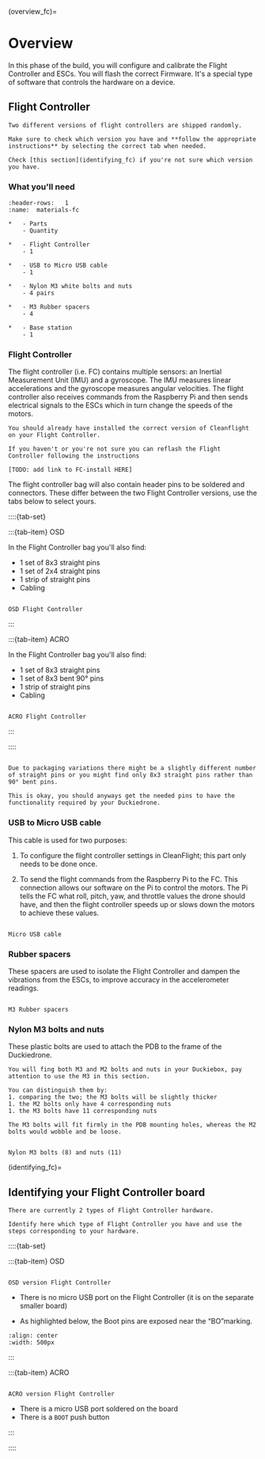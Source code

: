 (overview_fc)=
# Overview
In this phase of the build, you will configure and calibrate the Flight Controller and ESCs. You will flash the correct Firmware. It's a special type of software that controls the hardware on a device.

## Flight Controller
```{warning}
Two different versions of flight controllers are shipped randomly. 

Make sure to check which version you have and **follow the appropriate instructions** by selecting the correct tab when needed.

Check [this section](identifying_fc) if you're not sure which version you have.
```

### What you'll need
```{list-table} Materials flight controller
:header-rows:   1
:name:  materials-fc

*   - Parts
    - Quantity

*   - Flight Controller
    - 1

*   - USB to Micro USB cable
    - 1

*   - Nylon M3 white bolts and nuts
    - 4 pairs

*   - M3 Rubber spacers
    - 4

*   - Base station
    - 1
```
### Flight Controller
The flight controller (i.e. FC) contains multiple sensors: an Inertial Measurement Unit (IMU) and a gyroscope. The IMU measures linear accelerations and the gyroscope measures angular velocities. The flight controller also receives commands from the Raspberry Pi and then sends electrical signals to the ESCs which in turn change the speeds of the motors.

```{attention}
You should already have installed the correct version of Cleanflight on your Flight Controller.
```

```{seealso}
If you haven't or you're not sure you can reflash the Flight Controller following the instructions 

[TODO: add link to FC-install HERE]
```
The flight controller bag will also contain header pins to be soldered and connectors. These differ between the two Flight Controller versions, use the tabs below to select yours.

::::{tab-set}

:::{tab-item} OSD

In the Flight Controller bag you'll also find:

* 1 set of 8x3 straight pins
* 1 set of 2x4 straight pins
* 1 strip of straight pins
* Cabling

```{figure} ../_images/fc-cleanflight/fc_osd_content.png

OSD Flight Controller
```

:::

:::{tab-item} ACRO

In the Flight Controller bag you'll also find:

* 1 set of 8x3 straight pins
* 1 set of 8x3 bent 90° pins
* 1 strip of straight pins
* Cabling

```{figure} ../_images/fc-cleanflight/fc_acro_content.png

ACRO Flight Controller
```
:::

::::

```{note}

Due to packaging variations there might be a slightly different number of straight pins or you might find only 8x3 straight pins rather than 90° bent pins.

This is okay, you should anyways get the needed pins to have the functionality required by your Duckiedrone.

```

### USB to Micro USB cable
This cable is used for two purposes:
 1. To configure the flight controller settings in CleanFlight; this part only needs to be done once. 
 
 1. To send the flight commands from the Raspberry Pi to the FC. This connection allows our software on the Pi to control the motors. The Pi tells the FC what roll, pitch, yaw, and throttle values the drone should have, and then the flight controller speeds up or slows down the motors to achieve these values.

```{figure} ../_images/fc-cleanflight/micro_usb_cable.png

Micro USB cable
```

### Rubber spacers
These spacers are used to isolate the Flight Controller and dampen the vibrations from the ESCs, to improve accuracy in the accelerometer readings.

```{figure} ../_images/fc-cleanflight/rubber_spacers.png

M3 Rubber spacers
```

### Nylon M3 bolts and nuts
These plastic bolts are used to attach the PDB to the frame of the Duckiedrone.

```{warning}
You will fing both M3 and M2 bolts and nuts in your Duckiebox, pay attention to use the M3 in this section.

You can distinguish them by:
1. comparing the two; the M3 bolts will be slightly thicker
1. the M2 bolts only have 4 corresponding nuts
1. the M3 bolts have 11 corresponding nuts

The M3 bolts will fit firmly in the PDB mounting holes, whereas the M2 bolts would wobble and be loose.
```
```{figure} ../_images/fc-cleanflight/nylon_M3_bolts_nuts.png

Nylon M3 bolts (8) and nuts (11)
```

(identifying_fc)=
## Identifying your Flight Controller board
```{important}
There are currently 2 types of Flight Controller hardware.

Identify here which type of Flight Controller you have and use the steps corresponding to your hardware.
```

::::{tab-set}

:::{tab-item} OSD

```{figure} ../_images/fc-cleanflight/OSD_identify.png

OSD version Flight Controller
```

*   There is no micro USB port on the Flight Controller (it is on the separate smaller board)

*   As highlighted below, the Boot pins are exposed near the “BO”marking. 
```{image} ../_images/fc-cleanflight/OSD_boot_pins.jpg
:align: center
:width: 500px
```


:::

:::{tab-item} ACRO


```{figure} ../_images/fc-cleanflight/ACRO_identify.png

ACRO version Flight Controller
```

*   There is a micro USB port soldered on the board
*   There is a `BOOT` push button

:::

::::